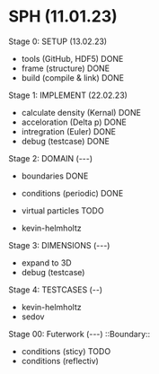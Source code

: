 # SPH (11.01.23)
Stage 0: SETUP (13.02.23)
- tools (GitHub, HDF5)          DONE
- frame (structure)             DONE
- build (compile & link)        DONE

Stage 1: IMPLEMENT (22.02.23)
- calculate density (Kernal)    DONE
- acceloration (Delta p)        DONE
- intregration (Euler)          DONE
- debug (testcase)              DONE

Stage 2: DOMAIN (---)
- boundaries                    DONE
- conditions (periodic)         DONE
- virtual particles             TODO

- kevin-helmholtz

Stage 3: DIMENSIONS (---)
- expand to 3D                 
- debug (testcase)

Stage 4: TESTCASES (--)
- kevin-helmholtz
- sedov

Stage 00: Futerwork (---)
::Boundary::
- conditions (sticy)            TODO
- conditions (reflectiv)        
